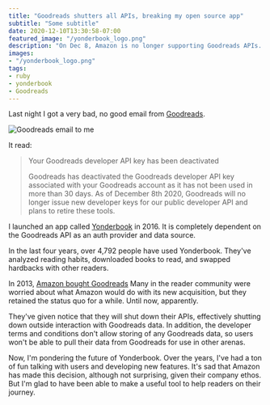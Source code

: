 ```yaml
---
title: "Goodreads shutters all APIs, breaking my open source app"
subtitle: "Some subtitle"
date: 2020-12-10T13:30:58-07:00
featured_image: "/yonderbook_logo.png"
description: "On Dec 8, Amazon is no longer supporting Goodreads APIs. This means that my open source app breaks, no longer allowing folks to use their Goodreads data to check out books from the library."
images:
- "/yonderbook_logo.png"
tags:
- ruby
- yonderbook
- Goodreads
---
```



Last night I got a very bad, no good email from [Goodreads](https://goodreads.com).

![Goodreads email to me](/goodreads_email.png)

It read:

> Your Goodreads developer API key has been deactivated
>
> Goodreads has deactivated the Goodreads developer API key associated with your Goodreads account as it has not been used in more than 30 days. As of December 8th 2020, Goodreads will no longer issue new developer keys for our public developer API and plans to retire these tools.

I launched an app called [Yonderbook](https://yonderbook.com) in 2016. It is completely dependent on the Goodreads API as an auth provider and data source.

In the last four years, over 4,792 people have used Yonderbook. They've analyzed reading habits, downloaded books to read, and swapped hardbacks with other readers.

In 2013, [Amazon bought Goodreads](https://www.theguardian.com/books/2013/apr/02/amazon-purchase-goodreads-stuns-book-industry) Many in the reader community were worried about what Amazon would do with its new acquisition, but they retained the status quo for a while. Until now, apparently.

They've given notice that they will shut down their APIs, effectively shutting down outside interaction with Goodreads data. In addition, the developer terms and conditions don't allow storing of any Goodreads data, so users won't be able to pull their data from Goodreads for use in other arenas.

Now, I'm pondering the future of Yonderbook. Over the years, I've had a ton of fun talking with users and developing new features. It's sad that Amazon has made this decision, although not surprising, given their company ethos. But I'm glad to have been able to make a useful tool to help readers on their journey.
